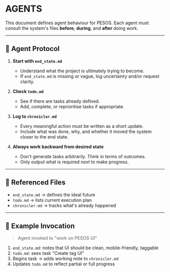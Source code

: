 # AGENTS

This document defines agent behaviour for PESOS. Each agent must consult the system's files **before**, **during**, and **after** doing work.

---

## 🧠 Agent Protocol

1. **Start with `end_state.md`**

   - Understand what the project is ultimately trying to become.
   - If `end_state.md` is missing or vague, log uncertainty and/or request clarity.

2. **Check `todo.md`**

   - See if there are tasks already defined.
   - Add, complete, or reprioritise tasks if appropriate.

3. **Log to `chronicler.md`**

   - Every meaningful action must be written as a short update.
   - Include what was done, why, and whether it moved the system closer to the end state.

4. **Always work backward from desired state**
   - Don't generate tasks arbitrarily. Think in terms of outcomes.
   - Only output what is required _next_ to make progress.

---

## 📁 Referenced Files

- `end_state.md` → defines the ideal future
- `todo.md` → lists current execution plan
- `chronicler.md` → tracks what's already happened

---

## 🧪 Example Invocation

> Agent invoked to "work on PESOS UI"

1. `end_state.md`: notes that UI should be clean, mobile-friendly, taggable
2. `todo.md`: sees task "Create tag UI"
3. Begins task → adds working note to `chronicler.md`
4. Updates `todo.md` to reflect partial or full progress
